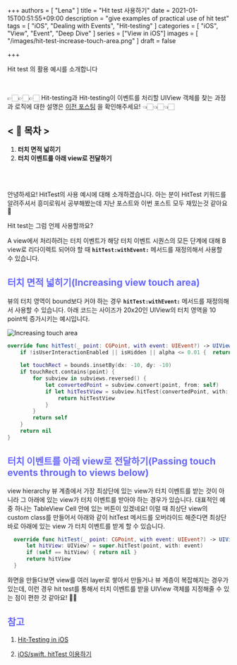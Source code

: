 +++
authors = [
    "Lena"
]
title = "Hit test 사용하기"
date = 2021-01-15T00:51:55+09:00
description = "give examples of practical use of hit test"
tags = [
    "iOS", "Dealing with Events", "Hit-testing"
]
categories = [
    "iOS", "View", "Event", "Deep Dive"
]
series = ["View in iOS"]
images = [
  "/images/hit-test-increase-touch-area.png"
]
draft = false

+++

Hit test 의 활용 예시를 소개합니다 <br>

<br>

<!--more-->

👉🏻👉🏻👉🏻 Hit-testing과 Hit-testing이 이벤트를 처리할 UIView 객체를 찾는 과정과 로직에 대한 설명은 [이전 포스팅](https://lena-chamna.netlify.app/post/hit_testing_in_ios/) 을 확인해주세요! 👈🏻👈🏻👈🏻

## <  📑 목차  >

1. **터치 면적 넓히기**
2. **터치 이벤트를 아래 view로 전달하기**

<br><br>

안녕하세요! HitTest의 사용 예시에 대해 소개하겠습니다. 아는 분이 HitTest 키워드를 알려주셔서 흥미로워서 공부해봤는데 지난 포스트와 이번 포스트 모두 재밌는것 같아요 👻  

Hit test는 그럼 언제 사용할까요? 

 A view에서 처리하려는 터치 이벤트가 해당 터치 이벤트 시퀀스의 모든 단계에 대해 B view로 리다이렉트 되어야 할 때 **`hitTest:withEvent:`** 메서드를 재정의해서 사용할 수 있습니다. 

## <span style="color: #6666FF">터치 면적 넓히기(Increasing view touch area)</span>

뷰의 터치 영역이 bound보다 커야 하는 경우 **`hitTest:withEvent:`** 메서드를 재정의해서 사용할 수 있습니다. 아래 코드는 사이즈가 20x20인 UIView의 터치 영역을 10 point씩 증가시키는 예시입니다.

![Increasing touch area](http://d33wubrfki0l68.cloudfront.net/03e4c7beab133dd5f7d70101286ed6a4205fd6da/cb502/images/hit-test-increase-touch-area.png)

```swift
override func hitTest(_ point: CGPoint, with event: UIEvent?) -> UIView? {
    if !isUserInteractionEnabled || isHidden || alpha <= 0.01 {  return nil }
 
    let touchRect = bounds.insetBy(dx: -10, dy: -10)
    if touchRect.contains(point) {
        for subview in subviews.reversed() {
            let convertedPoint = subview.convert(point, from: self)
            if let hitTestView = subview.hitTest(convertedPoint, with: event) {
                return hitTestView
            }
        }
        return self
    }
    return nil
}
```





## <span style="color: #6666FF">터치 이벤트를 아래 view로 전달하기(Passing touch events through to views below)</span>

view hierarchy 뷰 계층에서 가장 최상단에 있는 view가 터치 이벤트를 받는 것이 아니라 그 아래에 있는 view가 터치 이벤트를 받아야 하는 경우가 있습니다. 대표적인 예 중 하나는 TableView Cell 안에 있는 버튼이 있겠네요! 이럴 때 최상단 view의 custom class를 만들어서 아래와 같이 hitTest 메서드를 오버라이드 해준다면 최상단 바로 아래에 있는 view 가 터치 이벤트를 받게 할 수 있습니다.

```swift
  override func hitTest(_ point: CGPoint, with event: UIEvent?) -> UIView? {
      let hitView: UIView? = super.hitTest(point, with: event)
      if (self == hitView) { return nil }
      return hitView
  }
```



화면을 만들다보면 view를 여러 layer로 쌓아서 만들거나 뷰 계층이 복잡해지는 경우가 있는데, 이런 경우 hit test를 통해서 터치 이벤트를 받을 UIView 객체를 지정해줄 수 있는 점이 편한 것 같아요! 👍🏻



## <span style="color: #6666FF">참고</span>

1. [Hit-Testing in iOS](http://smnh.me/hit-testing-in-ios/) 

2. [iOS/swift. hitTest 이용하기](https://mrgamza.tistory.com/526)

